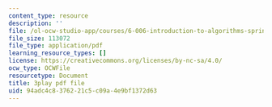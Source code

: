 ```yaml
---
content_type: resource
description: ''
file: /ol-ocw-studio-app/courses/6-006-introduction-to-algorithms-spring-2020/94adc4c8376221c5c09a4e9bf1372d63_kshe8d8rxHo.pdf
file_size: 113072
file_type: application/pdf
learning_resource_types: []
license: https://creativecommons.org/licenses/by-nc-sa/4.0/
ocw_type: OCWFile
resourcetype: Document
title: 3play pdf file
uid: 94adc4c8-3762-21c5-c09a-4e9bf1372d63
---
```

